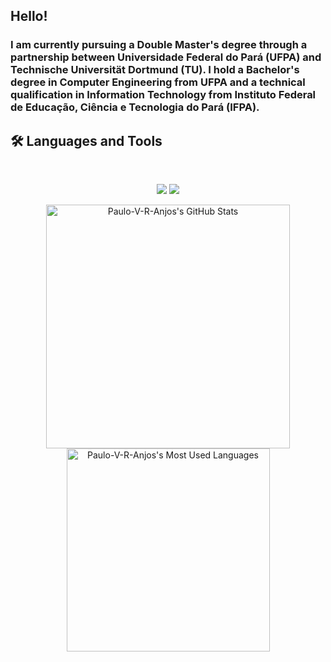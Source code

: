 ## Hello!


### I am currently pursuing a Double Master's degree through a partnership between Universidade Federal do Pará (UFPA) and Technische Universität Dortmund (TU). I hold a Bachelor's degree in Computer Engineering from UFPA and a technical qualification in Information Technology from Instituto Federal de Educação, Ciência e Tecnologia do Pará (IFPA).

## 🛠️ Languages and Tools

<br>

<p align="center">
  <img src="https://skillicons.dev/icons?i=mongodb,html,css,git,figma,aws,flutter,docker,c,c++" />
  <img src="https://skillicons.dev/icons?i=python,vscode,linux,ubuntu,gitlab,matlab,flask,arduino,obsidian,cmd" />
</p>

<div align=center>
  <img width=390 src="https://github-readme-stats.vercel.app/api?username=Paulo-V-R-Anjos&theme=transparent&count_private=true&show_icons=true&rank_icon=github&locale=en" alt="Paulo-V-R-Anjos's GitHub Stats" />
  <img width=325 src="https://github-readme-stats.vercel.app/api/top-langs?username=Paulo-V-R-Anjos&theme=transparent&layout=donut&hide=css&langs_count=8&border_radius=10&show_icons=true&locale=en" alt="Paulo-V-R-Anjos's Most Used Languages" />
</div>


<!--
**Paulo-V-R-Anjos/Paulo-V-R-Anjos** is a ✨ _special_ ✨ repository because its `README.md` (this file) appears on your GitHub profile.

Here are some ideas to get you started:

- 🔭 I’m currently working on ...
- 🌱 I’m currently learning ...
- 👯 I’m looking to collaborate on ...
- 🤔 I’m looking for help with ...
- 💬 Ask me about ...
- 📫 How to reach me: ...
- 😄 Pronouns: ...
- ⚡ Fun fact: ...
-->
